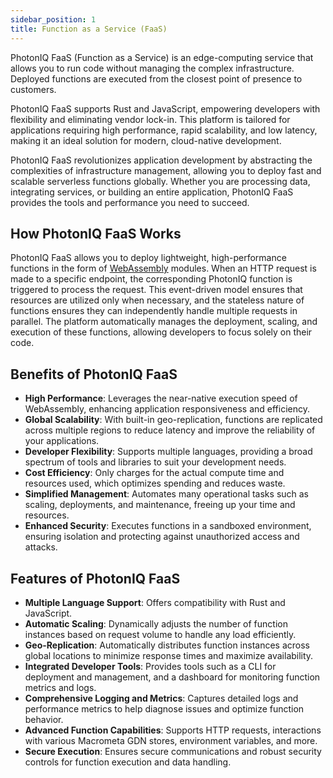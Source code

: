 ```yaml
---
sidebar_position: 1
title: Function as a Service (FaaS)
---
```


PhotonIQ FaaS (Function as a Service) is an edge-computing service that allows you to run code  without managing the complex infrastructure. Deployed functions are executed from the closest point of presence to customers.

PhotonIQ FaaS supports Rust and JavaScript, empowering developers with flexibility and eliminating vendor lock-in. This platform is tailored for applications requiring high performance, rapid scalability, and low latency, making it an ideal solution for modern, cloud-native development.

PhotonIQ FaaS revolutionizes application development by abstracting the complexities of infrastructure management, allowing you to deploy fast and scalable serverless functions globally. Whether you are processing data, integrating services, or building an entire application, PhotonIQ FaaS provides the tools and performance you need to succeed.

## How PhotonIQ FaaS Works

PhotonIQ FaaS allows you to deploy lightweight, high-performance functions in the form of [WebAssembly](https://webassembly.org/) modules. When an HTTP request is made to a specific endpoint, the corresponding PhotonIQ function is triggered to process the request. This event-driven model ensures that resources are utilized only when necessary, and the stateless nature of functions ensures they can independently handle multiple requests in parallel. The platform automatically manages the deployment, scaling, and execution of these functions, allowing developers to focus solely on their code.

## Benefits of PhotonIQ FaaS

- **High Performance**: Leverages the near-native execution speed of WebAssembly, enhancing application responsiveness and efficiency.
- **Global Scalability**: With built-in geo-replication, functions are replicated across multiple regions to reduce latency and improve the reliability of your applications.
- **Developer Flexibility**: Supports multiple languages, providing a broad spectrum of tools and libraries to suit your development needs.
- **Cost Efficiency**: Only charges for the actual compute time and resources used, which optimizes spending and reduces waste.
- **Simplified Management**: Automates many operational tasks such as scaling, deployments, and maintenance, freeing up your time and resources.
- **Enhanced Security**: Executes functions in a sandboxed environment, ensuring isolation and protecting against unauthorized access and attacks.

## Features of PhotonIQ FaaS

- **Multiple Language Support**: Offers compatibility with Rust and JavaScript.
- **Automatic Scaling**: Dynamically adjusts the number of function instances based on request volume to handle any load efficiently.
- **Geo-Replication**: Automatically distributes function instances across global locations to minimize response times and maximize availability.
- **Integrated Developer Tools**: Provides tools such as a CLI for deployment and management, and a dashboard for monitoring function metrics and logs.
- **Comprehensive Logging and Metrics**: Captures detailed logs and performance metrics to help diagnose issues and optimize function behavior.
- **Advanced Function Capabilities**: Supports HTTP requests, interactions with various Macrometa GDN stores, environment variables, and more.
- **Secure Execution**: Ensures secure communications and robust security controls for function execution and data handling.
